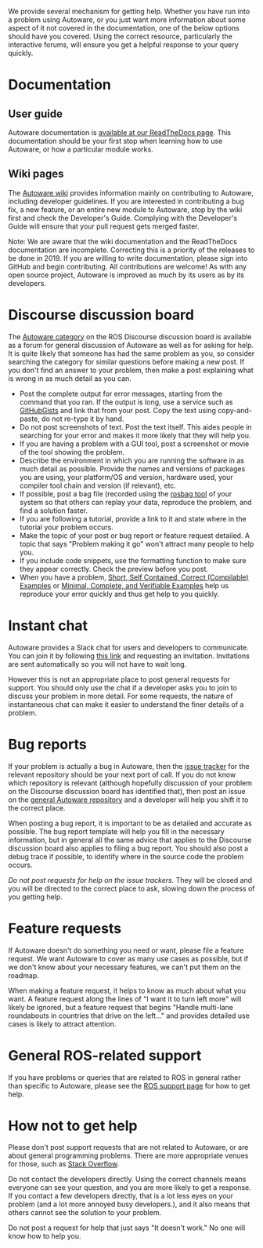 We provide several mechanism for getting help.
Whether you have run into a problem using Autoware, or you just want more information about some aspect of it not covered in the documentation, one of the below options should have you covered.
Using the correct resource, particularly the interactive forums, will ensure you get a helpful response to your query quickly.

# Documentation

## User guide

Autoware documentation is [available at our ReadTheDocs page](https://autoware.readthedocs.io/en/stable/).
This documentation should be your first stop when learning how to use Autoware, or how a particular module works.

## Wiki pages

The [Autoware wiki](https://github.com/CPFL/Autoware/wiki) provides information mainly on contributing to Autoware, including developer guidelines.
If you are interested in contributing a bug fix, a new feature, or an entire new module to Autoware, stop by the wiki first and check the Developer's Guide.
Complying with the Developer's Guide will ensure that your pull request gets merged faster.

Note: We are aware that the wiki documentation and the ReadTheDocs documentation are incomplete.
Correcting this is a priority of the releases to be done in 2019.
If you are willing to write documentation, please sign into GitHub and begin contributing.
All contributions are welcome!
As with any open source project, Autoware is improved as much by its users as by its developers.


# Discourse discussion board

The [Autoware category](https://discourse.ros.org/c/autoware) on the ROS Discourse discussion board is available as a forum for general discussion of Autoware as well as for asking for help.
It is quite likely that someone has had the same problem as you, so consider searching the category for similar questions before making a new post.
If you don't find an answer to your problem, then make a post explaining what is wrong in as much detail as you can.

- Post the complete output for error messages, starting from the command that you ran.
  If the output is long, use a service such as [GitHubGists](https://gist.github.com/) and link that from your post.
  Copy the text using copy-and-paste, do not re-type it by hand.
- Do not post screenshots of text.
  Post the text itself.
  This aides people in searching for your error and makes it more likely that they will help you.
- If you are having a problem with a GUI tool, post a screenshot or movie of the tool showing the problem.
- Describe the environment in which you are running the software in as much detail as possible.
  Provide the names and versions of packages you are using, your platform/OS and version, hardware used, your compiler tool chain and version (if relevant), etc.
- If possible, post a bag file (recorded using the [rosbag tool](http://wiki.ros.org/rosbag) of your system so that others can replay your data, reproduce the problem, and find a solution faster.
- If you are following a tutorial, provide a link to it and state where in the tutorial your problem occurs.
- Make the topic of your post or bug report or feature request detailed.
  A topic that says "Problem making it go" won't attract many people to help you.
- If you include code snippets, use the formatting function to make sure they appear correctly.
  Check the preview before you post.
- When you have a problem, [Short, Self Contained, Correct (Compilable) Examples](http://sscce.org/) or [Minimal, Complete, and Verifiable Examples](https://stackoverflow.com/help/mcve) help us reproduce your error quickly and thus get help to you quickly.


# Instant chat

Autoware provides a Slack chat for users and developers to communicate.
You can join it by following [this link](https://autoware.herokuapp.com/) and requesting an invitation.
Invitations are sent automatically so you will not have to wait long.

However this is not an appropriate place to post general requests for support.
You should only use the chat if a developer asks you to join to discuss your problem in more detail.
For some requests, the nature of instantaneous chat can make it easier to understand the finer details of a problem.


# Bug reports

If your problem is actually a bug in Autoware, then the [issue tracker](https://github.com/cpfl) for the relevant repository should be your next port of call.
If you do not know which repository is relevant (although hopefully discussion of your problem on the Discourse discussion board has identified that), then post an issue on the [general Autoware repository](https://github.com/CPFL/Autoware) and a developer will help you shift it to the correct place.

When posting a bug report, it is important to be as detailed and accurate as possible.
The bug report template will help you fill in the necessary information, but in general all the same advice that applies to the Discourse discussion board also applies to filing a bug report.
You should also post a debug trace if possible, to identify where in the source code the problem occurs.

*Do not post requests for help on the issue trackers.*
They will be closed and you will be directed to the correct place to ask, slowing down the process of you getting help.


# Feature requests

If Autoware doesn't do something you need or want, please file a feature request.
We want Autoware to cover as many use cases as possible, but if we don't know about your necessary features, we can't put them on the roadmap.

When making a feature request, it helps to know as much about what you want.
A feature request along the lines of "I want it to turn left more" will likely be ignored, but a feature request that begins "Handle multi-lane roundabouts in countries that drive on the left..." and provides detailed use cases is likely to attract attention.


# General ROS-related support

If you have problems or queries that are related to ROS in general rather than specific to Autoware, please see the [ROS support page](http://www.ros.org/support/) for how to get help.


# How not to get help

Please don't post support requests that are not related to Autoware, or are about general programming problems.
There are more appropriate venues for those, such as [Stack Overflow](https://stackoverflow.com/).

Do not contact the developers directly.
Using the correct channels means everyone can see your question, and you are more likely to get a response.
If you contact a few developers directly, that is a lot less eyes on your problem (and a lot more annoyed busy developers.), and it also means that others cannot see the solution to your problem.

Do not post a request for help that just says "It doesn't work."
No one will know how to help you.
